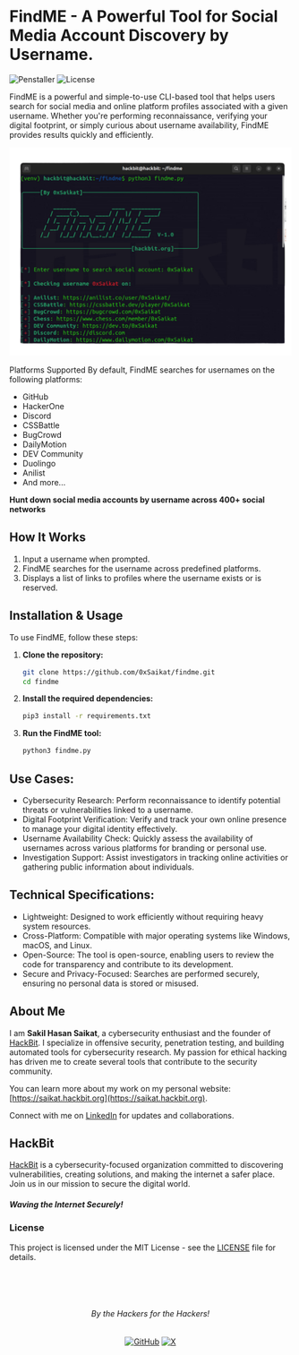 # FindME - A Powerful Tool for Social Media Account Discovery by Username.

![Penstaller](https://img.shields.io/badge/Social_Media_Account_Finding-OSINT_Toolkit-red) ![License](https://img.shields.io/github/license/0xSaikat/findme)

FindME is a powerful and simple-to-use CLI-based tool that helps users search for social media and online platform profiles associated with a given username. Whether you're performing reconnaissance, verifying your digital footprint, or simply curious about username availability, FindME provides results quickly and efficiently.

![logo](findme.png)

Platforms Supported
By default, FindME searches for usernames on the following platforms:

- GitHub
- HackerOne
- Discord
- CSSBattle
- BugCrowd
- DailyMotion
- DEV Community
- Duolingo
- Anilist
- And more...

**Hunt down social media accounts by username across 400+ social networks**

## How It Works
1. Input a username when prompted.
2. FindME searches for the username across predefined platforms.
3. Displays a list of links to profiles where the username exists or is reserved.

## Installation & Usage

To use FindME, follow these steps:

1. **Clone the repository:**
   ```bash
   git clone https://github.com/0xSaikat/findme.git
   cd findme
2. **Install the required dependencies:**
   ```bash
   pip3 install -r requirements.txt

3. **Run the FindME tool:**
    ```bash
   python3 findme.py

## Use Cases:
- Cybersecurity Research: Perform reconnaissance to identify potential threats or vulnerabilities linked to a username.
- Digital Footprint Verification: Verify and track your own online presence to manage your digital identity effectively.
- Username Availability Check: Quickly assess the availability of usernames across various platforms for branding or personal use.
- Investigation Support: Assist investigators in tracking online activities or gathering public information about individuals.

## Technical Specifications:
- Lightweight: Designed to work efficiently without requiring heavy system resources.
- Cross-Platform: Compatible with major operating systems like Windows, macOS, and Linux.
- Open-Source: The tool is open-source, enabling users to review the code for transparency and contribute to its development.
- Secure and Privacy-Focused: Searches are performed securely, ensuring no personal data is stored or misused.

## About Me

I am **Sakil Hasan Saikat**, a cybersecurity enthusiast and the founder of [HackBit](https://hackbit.org). I specialize in offensive security, penetration testing, and building automated tools for cybersecurity research. My passion for ethical hacking has driven me to create several tools that contribute to the security community.

You can learn more about my work on my personal website: [https://saikat.hackbit.org](https://saikat.hackbit.org).

Connect with me on [LinkedIn](https://www.linkedin.com/in/0xsaikat/) for updates and collaborations.


## HackBit

[HackBit](https://hackbit.org) is a cybersecurity-focused organization committed to discovering vulnerabilities, creating solutions, and making the internet a safer place. Join us in our mission to secure the digital world.

##### Waving the Internet Securely!

### License

This project is licensed under the MIT License - see the [LICENSE](LICENSE) file for details.

<br>
<br>
<br>

<h6 align="center">By the Hackers for the Hackers!</h6>

<div align="center">
  <a href="https://github.com/0xSaikat"><img src="https://img.icons8.com/material-outlined/20/808080/github.png" alt="GitHub"></a>
  <a href="https://twitter.com/0xSaikat"><img src="https://img.icons8.com/material-outlined/20/808080/twitter.png" alt="X"></a>
</div>




